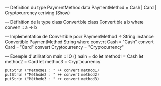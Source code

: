 -- Définition du type PaymentMethod
data PaymentMethod = Cash | Card | Cryptocurrency
    deriving (Show)

-- Définition de la type class Convertible
class Convertible a b where
    convert :: a -> b

-- Implémentation de Convertible pour PaymentMethod -> String
instance Convertible PaymentMethod String where
    convert Cash           = "Cash"
    convert Card           = "Card"
    convert Cryptocurrency = "Cryptocurrency"

-- Exemple d'utilisation
main :: IO ()
main = do
    let method1 = Cash
    let method2 = Card
    let method3 = Cryptocurrency

    putStrLn ("Méthode1 : " ++ convert method1)
    putStrLn ("Méthode2 : " ++ convert method2)
    putStrLn ("Méthode3 : " ++ convert method3)
